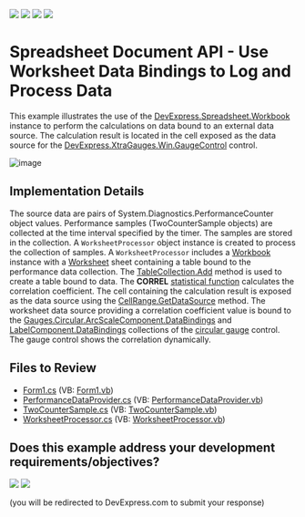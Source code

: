 <!-- default badges list -->
![](https://img.shields.io/endpoint?url=https://codecentral.devexpress.com/api/v1/VersionRange/128613015/24.2.1%2B)
[![](https://img.shields.io/badge/Open_in_DevExpress_Support_Center-FF7200?style=flat-square&logo=DevExpress&logoColor=white)](https://supportcenter.devexpress.com/ticket/details/T520862)
[![](https://img.shields.io/badge/📖_How_to_use_DevExpress_Examples-e9f6fc?style=flat-square)](https://docs.devexpress.com/GeneralInformation/403183)
[![](https://img.shields.io/badge/💬_Leave_Feedback-feecdd?style=flat-square)](#does-this-example-address-your-development-requirementsobjectives)
<!-- default badges end -->

# Spreadsheet Document API - Use Worksheet Data Bindings to Log and Process Data

This example illustrates the use of the [DevExpress.Spreadsheet.Workbook](https://docs.devexpress.com/OfficeFileAPI/DevExpress.Spreadsheet.Workbook) instance to perform the calculations on data bound to an external data source. The calculation result is located in the cell exposed as the data source for the [DevExpress.XtraGauges.Win.GaugeControl](https://docs.devexpress.com/WindowsForms/DevExpress.XtraGauges.Win.GaugeControl) control.


![image](./media/18d40212-460e-11e7-80c0-00155d624807.png)

## Implementation Details

The source data are pairs of System.Diagnostics.PerformanceCounter object values. Performance samples (TwoCounterSample objects) are collected at the time interval specified by the timer. The samples are stored in the collection. A `WorksheetProcessor` object instance is created to process the collection of samples. A `WorksheetProcessor` includes a [Workbook](https://docs.devexpress.com/OfficeFileAPI/DevExpress.Spreadsheet.Workbook)  instance with a [Worksheet](https://docs.devexpress.com/OfficeFileAPI/DevExpress.Spreadsheet.Worksheet) sheet containing a table bound to the performance data collection. The [TableCollection.Add](https://docs.devexpress.com/OfficeFileAPI/devexpress.spreadsheet.tablecollection.add.overloads) method is used to create a table bound to data.
The **CORREL** [statistical function](https://docs.devexpress.com/OfficeFileAPI/15067/spreadsheet-document-api/formulas/functions/statistical-functions) calculates the correlation coefficient. The cell containing the calculation result is exposed as the data source using the [CellRange.GetDataSource](https://docs.devexpress.com/OfficeFileAPI/DevExpress.Spreadsheet.CellRange.GetDataSource.overloads) method.
The worksheet data source providing a correlation coefficient value is bound to the [Gauges.Circular.ArcScaleComponent.DataBindings](https://docs.devexpress.com/WindowsForms/DevExpress.XtraGauges.Win.Gauges.Circular.ArcScaleComponent.DataBindings) and [LabelComponent.DataBindings](https://docs.devexpress.com/WindowsForms/DevExpress.XtraGauges.Win.Base.LabelComponent.DataBindings) collections of the [circular gauge](https://docs.devexpress.com/WindowsForms/18225/controls-and-libraries/gauges/concepts/gauge-types/circular-gauges) control. The gauge control shows the correlation dynamically.

## Files to Review

* [Form1.cs](./CS/PerformanceCounterCorrelationExample/Form1.cs) (VB: [Form1.vb](./VB/PerformanceCounterCorrelationExample/Form1.vb))
* [PerformanceDataProvider.cs](./CS/PerformanceCounterCorrelationExample/PerformanceDataProvider.cs) (VB: [PerformanceDataProvider.vb](./VB/PerformanceCounterCorrelationExample/PerformanceDataProvider.vb))
* [TwoCounterSample.cs](./CS/PerformanceCounterCorrelationExample/TwoCounterSample.cs) (VB: [TwoCounterSample.vb](./VB/PerformanceCounterCorrelationExample/TwoCounterSample.vb))
* [WorksheetProcessor.cs](./CS/PerformanceCounterCorrelationExample/WorksheetProcessor.cs) (VB: [WorksheetProcessor.vb](./VB/PerformanceCounterCorrelationExample/WorksheetProcessor.vb))
<!-- feedback -->
## Does this example address your development requirements/objectives?

[<img src="https://www.devexpress.com/support/examples/i/yes-button.svg"/>](https://www.devexpress.com/support/examples/survey.xml?utm_source=github&utm_campaign=spreadsheet-document-api-use-worksheet-data-bindings-to-process-data&~~~was_helpful=yes) [<img src="https://www.devexpress.com/support/examples/i/no-button.svg"/>](https://www.devexpress.com/support/examples/survey.xml?utm_source=github&utm_campaign=spreadsheet-document-api-use-worksheet-data-bindings-to-process-data&~~~was_helpful=no)

(you will be redirected to DevExpress.com to submit your response)
<!-- feedback end -->
